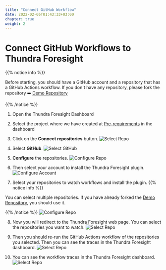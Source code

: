 ```yaml
---
title: "Connect GitHub Workflow"
date: 2022-02-05T01:43:33+03:00
chapter: true
weight: 2
---
```


# Connect GitHub Workflows to Thundra Foresight


{{% notice info %}}

Before starting, you should have a GitHub account and a repository that has a GitHub Actions workflow.
If you don't have any repository, please fork the repository :arrow_right:  [Demo Repository](https://github.com/mehmetyz/integration-tests-maven)

{{% /notice %}}

1. Open the Thundra Foresight Dashboard

2. Select the project where we have created at [Pre-requirements](/pre-requirements.html) in the dashboard

3. Click on the **Connect repositories** button.
![Select Repo](/images/integrate-foresight/connect-github/select-repo.png)

4. Select **GitHub**.
![Select GitHub](/images/integrate-foresight/connect-github/select-github.png)

5. **Configure** the repositories.
![Configure Repo](/images/integrate-foresight/connect-github/configure-repo.png)

6. Then select your account to install the Thundra Foresight plugin.
![Configure Account](/images/integrate-foresight/connect-github/install-to-account.png)

7. Select your repositories to watch workflows and install the plugin.
{{% notice info %}}

You can select multiple repositories. If you have already forked the [Demo Repository](https://github.com/mehmetyz/integration-tests-maven), you should use it.

{{% /notice %}}
![Configure Repo](/images/integrate-foresight/connect-github/select-github-repository.png)

8. Now you will redirect to the Thundra Foresight web page. You can select the repositories you want to watch.
![Select Repo](/images/integrate-foresight/connect-github/select-git-from-foresight.png)

9. Then you should re-run the GitHub Actions workflow of the repositories you selected. Then you can see the traces in the Thundra Foresight dashboard.
![Select Repo](/images/integrate-foresight/connect-github/open-project.png)

10. You can see the workflow traces in the Thundra Foresight dashboard.
![Select Repo](/images/integrate-foresight/connect-github/final-screen.png)